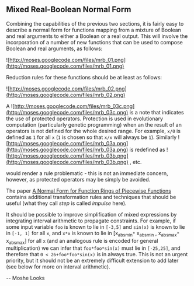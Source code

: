 ## Mixed Real-Boolean Normal Form ##

Combining the capabilities of the previous two sections, it is fairly easy to
describe a normal form for functions mapping from a mixture of Boolean and real
arguments to either a Boolean or a real output. This will involve the
incorporation of a number of new functions that can be used to compose Boolean
and real arguments, as follows:

![http://moses.googlecode.com/files/mrb_01.png](http://moses.googlecode.com/files/mrb_01.png)

Reduction rules for these functions should be at least as follows:

![http://moses.googlecode.com/files/mrb_02.png](http://moses.googlecode.com/files/mrb_02.png)

A ![http://moses.googlecode.com/files/mrb_03c.png](http://moses.googlecode.com/files/mrb_03c.png) is a note that indicates the use of protected operators. Protection is used in evolutionary computation (particularly genetic programming) when an the result of an operators is not defined for the whole desired range. For example, `x/0` is defined as `1` for all `x` (`1` is chosen so that `x/x` will always be `1`). Similarly ![http://moses.googlecode.com/files/mrb_03a.png](http://moses.googlecode.com/files/mrb_03a.png) is redefined
as ![http://moses.googlecode.com/files/mrb_03b.png](http://moses.googlecode.com/files/mrb_03b.png) , etc.

would render a rule problematic - this is not an immediate concern, however, as
protected operators may be simply be avoided.

The paper [A Normal Form for Function Rings of Piecewise Functions](http://www.cas.mcmaster.ca/~mohrens/JSC.pdf) contains additional transformation rules and techniques that should be useful (what they call _step_  is called _impulse_  here).

It should be possible to improve simplification of mixed expressions by integrating interval arithmetic to propagate constraints. For example, if some input variable `foo` is known to lie in `[-3,5]` and `sin(x)` is known to lie in `[-1, 1]` for all `x`, and `x*x` is known to lie in [x<sub>absmin</sub>`*` x<sub>absmin</sub> , x<sub>absmax</sub>`*` x<sub>absmax</sub>] for all `x` (and an analogous rule is encoded for general multiplication) we can infer that `foo*foo*sin(x)` must lie in `[-25,25]`, and therefore that `0 < 26+foo*foo*sin(x)` is in always true. This is not an urgent priority, but it should not be an extremely difficult extension to add later (see below for more on interval arithmetic).


-- Moshe Looks